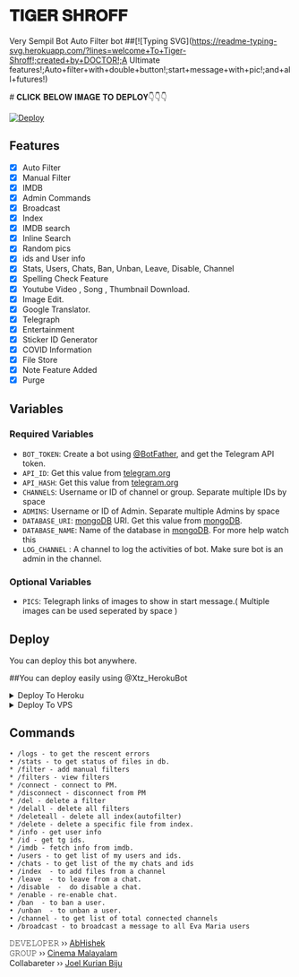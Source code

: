 # 𝐓𝐈𝐆𝐄𝐑 𝐒𝐇𝐑𝐎𝐅𝐅
Very Sempil Bot Auto Filter bot
##[![Typing SVG](https://readme-typing-svg.herokuapp.com/?lines=welcome+To+Tiger-Shroff!;created+by+DOCTOR!;A Ultimate features!;Auto+filter+with+double+button!;start+message+with+pic!;and+all+futures!)
</p>
# 𝐂𝐋𝐈𝐂𝐊 𝐁𝐄𝐋𝐎𝐖 𝐈𝐌𝐀𝐆𝐄 𝐓𝐎 𝐃𝐄𝐏𝐋𝐎𝐘👇👇👇




[![Deploy](https://telegra.ph/file/595e6b626b2fee08397d6.jpg)](https://heroku.com/deploy?template=https://telegram.dog/XTZ_HerokuBot?start=MjAwOTIwMDgyMDA3L1RpZ2VyU2hyb2ZmIG1haW4)

## Features

- [x] Auto Filter
- [x] Manual Filter
- [x] IMDB
- [x] Admin Commands
- [x] Broadcast
- [x] Index
- [x] IMDB search
- [x] Inline Search
- [x] Random pics
- [x] ids and User info 
- [x] Stats, Users, Chats, Ban, Unban, Leave, Disable, Channel
- [x] Spelling Check Feature
- [x] Youtube Video , Song , Thumbnail Download.
- [x] Image Edit.
- [x] Google Translator.
- [x] Telegraph
- [x] Entertainment
- [x] Sticker ID Generator
- [x] COVID Information
- [x] File Store
- [x] Note Feature Added
- [x] Purge

## Variables

### Required Variables
* `BOT_TOKEN`: Create a bot using [@BotFather](https://telegram.dog/BotFather), and get the Telegram API token.
* `API_ID`: Get this value from [telegram.org](https://my.telegram.org/apps)
* `API_HASH`: Get this value from [telegram.org](https://my.telegram.org/apps)
* `CHANNELS`: Username or ID of channel or group. Separate multiple IDs by space
* `ADMINS`: Username or ID of Admin. Separate multiple Admins by space
* `DATABASE_URI`: [mongoDB](https://www.mongodb.com) URI. Get this value from [mongoDB](https://www.mongodb.com).
* `DATABASE_NAME`: Name of the database in [mongoDB](https://www.mongodb.com). For more help watch this 
* `LOG_CHANNEL` : A channel to log the activities of bot. Make sure bot is an admin in the channel.
### Optional Variables
* `PICS`: Telegraph links of images to show in start message.( Multiple images can be used seperated by space )


## Deploy
You can deploy this bot anywhere.

##You can deploy easily using @Xtz_HerokuBot

<details><summary>Deploy To Heroku</summary>
<p>
<br>
<a href="https://telegram.dog/XTZ_HerokuBot?start=MjAwOTIwMDgyMDA3L1RpZ2VyU2hyb2ZmIG1haW4">
  <img src="https://www.herokucdn.com/deploy/button.svg" alt="Deploy">
</a>
</p>
</details>

<details><summary>Deploy To VPS</summary>
<p>
<pre>
git clone https://github.com/Aadhi000/Ajax-V3
# Install Packages
pip3 install -r requirements.txt
Edit info.py with variables as given below then run bot
python3 bot.py
</pre>
</p>
</details>


## Commands
```
• /logs - to get the rescent errors
• /stats - to get status of files in db.
* /filter - add manual filters
* /filters - view filters
* /connect - connect to PM.
* /disconnect - disconnect from PM
* /del - delete a filter
* /delall - delete all filters
* /deleteall - delete all index(autofilter)
* /delete - delete a specific file from index.
* /info - get user info
* /id - get tg ids.
* /imdb - fetch info from imdb.
• /users - to get list of my users and ids.
• /chats - to get list of the my chats and ids 
• /index  - to add files from a channel
• /leave  - to leave from a chat.
• /disable  -  do disable a chat.
* /enable - re-enable chat.
• /ban  - to ban a user.
• /unban  - to unban a user.
• /channel - to get list of total connected channels
• /broadcast - to broadcast a message to all Eva Maria users
```

𝙳𝙴𝚅𝙴𝙻𝙾𝙿𝙴𝚁 ›› [AbHishek](https://t.me/abhisheksvlog)                                                                                                                                        
𝙶𝚁𝙾𝚄𝙿 ›› [Cinema Malayalam ](https://t.me/CinemaEnglish123)                                             
Collabareter ›› [Joel Kurian Biju](https://t.me/CreatorBeatz)
